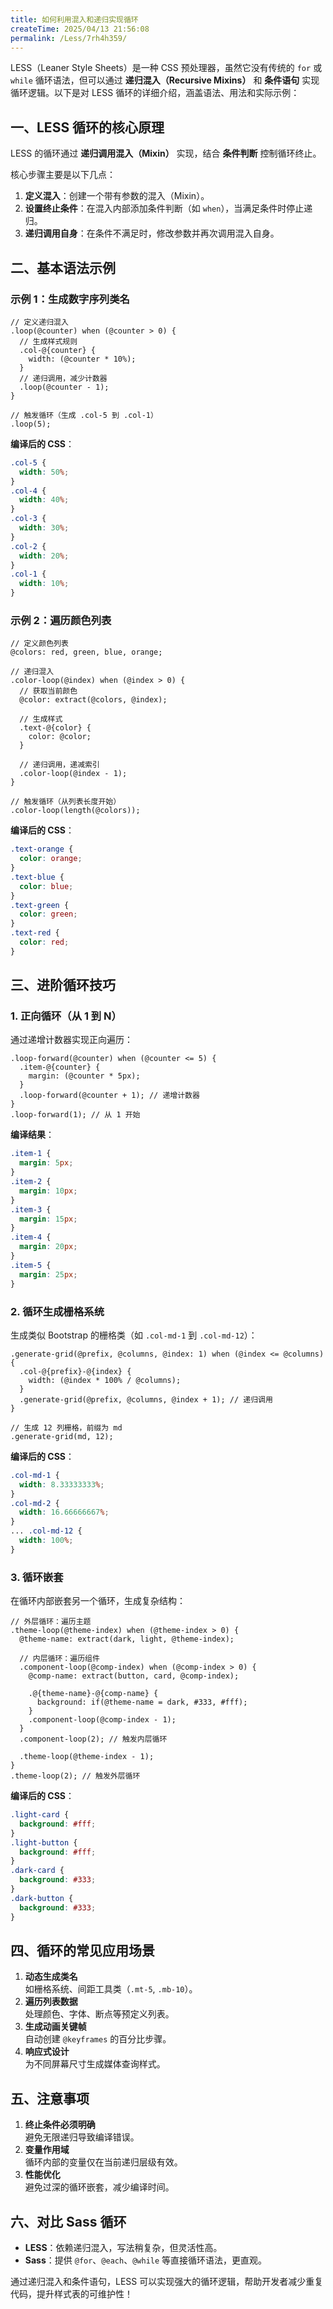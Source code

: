 ```yaml
---
title: 如何利用混入和递归实现循环
createTime: 2025/04/13 21:56:08
permalink: /Less/7rh4h359/
---
```


LESS（Leaner Style Sheets）是一种 CSS 预处理器，虽然它没有传统的 `for` 或 `while` 循环语法，但可以通过 **递归混入（Recursive Mixins）** 和 **条件语句** 实现循环逻辑。以下是对 LESS 循环的详细介绍，涵盖语法、用法和实际示例：

## 一、LESS 循环的核心原理

LESS 的循环通过 **递归调用混入（Mixin）** 实现，结合 **条件判断** 控制循环终止。

核心步骤主要是以下几点：

1. **定义混入**：创建一个带有参数的混入（Mixin）。
2. **设置终止条件**：在混入内部添加条件判断（如 `when`），当满足条件时停止递归。
3. **递归调用自身**：在条件不满足时，修改参数并再次调用混入自身。

## 二、基本语法示例

### 示例 1：生成数字序列类名

```less
// 定义递归混入
.loop(@counter) when (@counter > 0) {
  // 生成样式规则
  .col-@{counter} {
    width: (@counter * 10%);
  }
  // 递归调用，减少计数器
  .loop(@counter - 1);
}

// 触发循环（生成 .col-5 到 .col-1）
.loop(5);
```

**编译后的 CSS**：

```css
.col-5 {
  width: 50%;
}
.col-4 {
  width: 40%;
}
.col-3 {
  width: 30%;
}
.col-2 {
  width: 20%;
}
.col-1 {
  width: 10%;
}
```

### 示例 2：遍历颜色列表

```less
// 定义颜色列表
@colors: red, green, blue, orange;

// 递归混入
.color-loop(@index) when (@index > 0) {
  // 获取当前颜色
  @color: extract(@colors, @index);

  // 生成样式
  .text-@{color} {
    color: @color;
  }

  // 递归调用，递减索引
  .color-loop(@index - 1);
}

// 触发循环（从列表长度开始）
.color-loop(length(@colors));
```

**编译后的 CSS**：

```css
.text-orange {
  color: orange;
}
.text-blue {
  color: blue;
}
.text-green {
  color: green;
}
.text-red {
  color: red;
}
```

## 三、进阶循环技巧

### 1. 正向循环（从 1 到 N）

通过递增计数器实现正向遍历：

```less
.loop-forward(@counter) when (@counter <= 5) {
  .item-@{counter} {
    margin: (@counter * 5px);
  }
  .loop-forward(@counter + 1); // 递增计数器
}
.loop-forward(1); // 从 1 开始
```

**编译结果**：

```css
.item-1 {
  margin: 5px;
}
.item-2 {
  margin: 10px;
}
.item-3 {
  margin: 15px;
}
.item-4 {
  margin: 20px;
}
.item-5 {
  margin: 25px;
}
```

### 2. 循环生成栅格系统

生成类似 Bootstrap 的栅格类（如 `.col-md-1` 到 `.col-md-12`）：

```less
.generate-grid(@prefix, @columns, @index: 1) when (@index <= @columns) {
  .col-@{prefix}-@{index} {
    width: (@index * 100% / @columns);
  }
  .generate-grid(@prefix, @columns, @index + 1); // 递归调用
}

// 生成 12 列栅格，前缀为 md
.generate-grid(md, 12);
```

**编译后的 CSS**：

```css
.col-md-1 {
  width: 8.33333333%;
}
.col-md-2 {
  width: 16.66666667%;
}
... .col-md-12 {
  width: 100%;
}
```

### 3. 循环嵌套

在循环内部嵌套另一个循环，生成复杂结构：

```less
// 外层循环：遍历主题
.theme-loop(@theme-index) when (@theme-index > 0) {
  @theme-name: extract(dark, light, @theme-index);

  // 内层循环：遍历组件
  .component-loop(@comp-index) when (@comp-index > 0) {
    @comp-name: extract(button, card, @comp-index);

    .@{theme-name}-@{comp-name} {
      background: if(@theme-name = dark, #333, #fff);
    }
    .component-loop(@comp-index - 1);
  }
  .component-loop(2); // 触发内层循环

  .theme-loop(@theme-index - 1);
}
.theme-loop(2); // 触发外层循环
```

**编译后的 CSS**：

```css
.light-card {
  background: #fff;
}
.light-button {
  background: #fff;
}
.dark-card {
  background: #333;
}
.dark-button {
  background: #333;
}
```

## 四、循环的常见应用场景

1. **动态生成类名**  
   如栅格系统、间距工具类（`.mt-5`, `.mb-10`）。
2. **遍历列表数据**  
   处理颜色、字体、断点等预定义列表。
3. **生成动画关键帧**  
   自动创建 `@keyframes` 的百分比步骤。
4. **响应式设计**  
   为不同屏幕尺寸生成媒体查询样式。

## 五、注意事项

1. **终止条件必须明确**  
   避免无限递归导致编译错误。
2. **变量作用域**  
   循环内部的变量仅在当前递归层级有效。
3. **性能优化**  
   避免过深的循环嵌套，减少编译时间。

## 六、对比 Sass 循环

- **LESS**：依赖递归混入，写法稍复杂，但灵活性高。
- **Sass**：提供 `@for`、`@each`、`@while` 等直接循环语法，更直观。

通过递归混入和条件语句，LESS 可以实现强大的循环逻辑，帮助开发者减少重复代码，提升样式表的可维护性！
